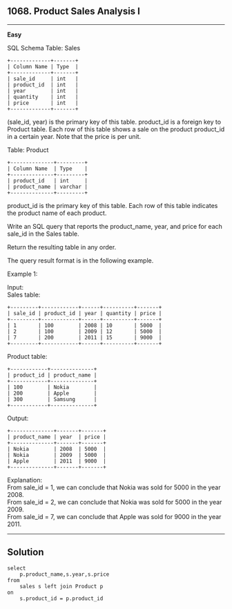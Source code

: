 ## 1068. Product Sales Analysis I  
---  
**Easy**


SQL Schema
Table: Sales
```
+-------------+-------+
| Column Name | Type  |
+-------------+-------+
| sale_id     | int   |
| product_id  | int   |
| year        | int   |
| quantity    | int   |
| price       | int   |
+-------------+-------+
```
(sale_id, year) is the primary key of this table.
product_id is a foreign key to Product table.
Each row of this table shows a sale on the product product_id in a certain year.
Note that the price is per unit.
 

Table: Product
```
+--------------+---------+
| Column Name  | Type    |
+--------------+---------+
| product_id   | int     |
| product_name | varchar |
+--------------+---------+
```
product_id is the primary key of this table.
Each row of this table indicates the product name of each product.
 

Write an SQL query that reports the product_name, year, and price for each sale_id in the Sales table.

Return the resulting table in any order.

The query result format is in the following example.

 

Example 1:

Input:   
Sales table:
```
+---------+------------+------+----------+-------+
| sale_id | product_id | year | quantity | price |
+---------+------------+------+----------+-------+ 
| 1       | 100        | 2008 | 10       | 5000  |
| 2       | 100        | 2009 | 12       | 5000  |
| 7       | 200        | 2011 | 15       | 9000  |
+---------+------------+------+----------+-------+
```
Product table:
```
+------------+--------------+
| product_id | product_name |
+------------+--------------+
| 100        | Nokia        |
| 200        | Apple        |
| 300        | Samsung      |
+------------+--------------+
```
Output: 
```
+--------------+-------+-------+
| product_name | year  | price |
+--------------+-------+-------+
| Nokia        | 2008  | 5000  |
| Nokia        | 2009  | 5000  |
| Apple        | 2011  | 9000  |
+--------------+-------+-------+
```
Explanation:   
From sale_id = 1, we can conclude that Nokia was sold for 5000 in the year 2008.  
From sale_id = 2, we can conclude that Nokia was sold for 5000 in the year 2009.  
From sale_id = 7, we can conclude that Apple was sold for 9000 in the year 2011.

---
## Solution
```
select
    p.product_name,s.year,s.price
from
    sales s left join Product p
on
    s.product_id = p.product_id
```